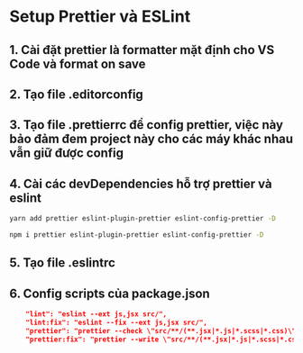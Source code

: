 # Setup Prettier và ESLint

## 1. Cài đặt prettier là formatter mặt định cho VS Code và format on save

## 2. Tạo file .editorconfig

## 3. Tạo file .prettierrc để config prettier, việc này bảo đảm đem project này cho các máy khác nhau vẫn giữ được config

## 4. Cài các devDependencies hỗ trợ prettier và eslint

```bash
yarn add prettier eslint-plugin-prettier eslint-config-prettier -D
```

```bash
npm i prettier eslint-plugin-prettier eslint-config-prettier -D
```

## 5. Tạo file .eslintrc

## 6. Config scripts của package.json

```json
    "lint": "eslint --ext js,jsx src/",
    "lint:fix": "eslint --fix --ext js,jsx src/",
    "prettier": "prettier --check \"src/**/(**.jsx|*.js|*.scss|*.css)\"",
    "prettier:fix": "prettier --write \"src/**/(**.jsx|*.js|*.scss|*.css)\""
```
